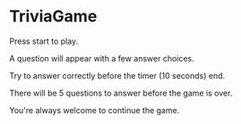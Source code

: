 # TriviaGame

Press start to play.

A question will appear with a few answer choices. 

Try to answer correctly before the timer (10 seconds) end. 

There will be 5 questions to answer before the game is over.

You're always welcome to continue the game.
